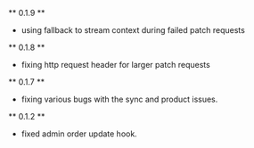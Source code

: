 ** 0.1.9 **
* using fallback to stream context during failed patch requests

** 0.1.8 **
* fixing http request header for larger patch requests

** 0.1.7 **
* fixing various bugs with the sync and product issues.

** 0.1.2 **
* fixed admin order update hook.
